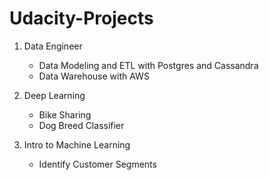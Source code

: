 # Udacity-Projects

1. Data Engineer
	+ Data Modeling and ETL with Postgres and Cassandra
	+ Data Warehouse with AWS 

2. Deep Learning
	+ Bike Sharing
	+ Dog Breed Classifier	

3. Intro to Machine Learning
	+ Identify Customer Segments